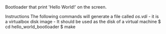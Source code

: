 
Bootloader that print 'Hello World!' on the screen.

Instructions
The following commands will generate a file called *os.vdi* - it is a virtualbox disk image - It should be used as the disk of a virtual machine
	$ cd hello_world_bootloader
	$ make
